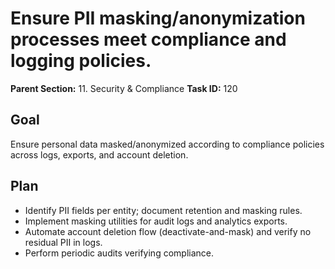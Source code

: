 # Ensure PII masking/anonymization processes meet compliance and logging policies.

**Parent Section:** 11. Security & Compliance
**Task ID:** 120

## Goal
Ensure personal data masked/anonymized according to compliance policies across logs, exports, and account deletion.

## Plan
- Identify PII fields per entity; document retention and masking rules.
- Implement masking utilities for audit logs and analytics exports.
- Automate account deletion flow (deactivate-and-mask) and verify no residual PII in logs.
- Perform periodic audits verifying compliance.
